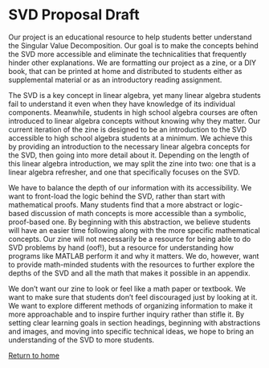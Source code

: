 # SVD Proposal Draft

Our project is an educational resource to help students better understand the Singular Value Decomposition. Our goal is to make the concepts behind the SVD more accessible and eliminate the technicalities that frequently hinder other explanations. We are formatting our project as a zine, or a DIY book, that can be printed at home and distributed to students either as supplemental material or as an introductory reading assignment.

The SVD is a key concept in linear algebra, yet many linear algebra students fail to understand it even when they have knowledge of its individual components. Meanwhile, students in high school algebra courses are often introduced to linear algebra concepts without knowing why they matter. Our current iteration of the zine is designed to be an introduction to the SVD accessible to high school algebra students at a minimum. We achieve this by providing an introduction to the necessary linear algebra concepts for the SVD, then going into more detail about it. Depending on the length of this linear algebra introduction, we may split the zine into two: one that is a linear algebra refresher, and one that specifically focuses on the SVD.

We have to balance the depth of our information with its accessibility. We want to front-load the logic behind the SVD, rather than start with mathematical proofs. Many students find that a more abstract or logic-based discussion of math concepts is more accessible than a symbolic, proof-based one. By beginning with this abstraction, we believe students will have an easier time following along with the more specific mathematical concepts. Our zine will not necessarily be a resource for being able to do SVD problems by hand (oof!), but a resource for understanding how programs like MATLAB perform it and why it matters. We do, however, want to provide math-minded students with the resources to further explore the depths of the SVD and all the math that makes it possible in an appendix.

We don’t want our zine to look or feel like a math paper or textbook. We want to make sure that students don’t feel discouraged just by looking at it. We want to explore different methods of organizing information to make it more approachable and to inspire further inquiry rather than stifle it. By setting clear learning goals in section headings, beginning with abstractions and images, and moving into specific technical ideas, we hope to bring an understanding of the SVD to more students.


[Return to home](https://www.mstites.com/Linearity-Zine/)
